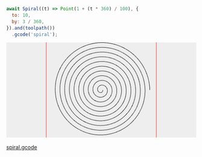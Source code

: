 ```JavaScript
await Spiral((t) => Point(1 + (t * 360) / 100), {
  to: 10,
  by: 3 / 360,
}).and(toolpath())
  .gcode('spiral');
```

![Image](spiral.md.$1_spiral.png)

[spiral.gcode](spiral.spiral.gcode)
